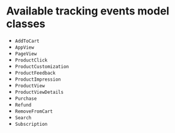 # Available tracking events model classes
* `AddToCart`
* `AppView`
* `PageView`
* `ProductClick`
* `ProductCustomization`
* `ProductFeedback`
* `ProductImpression`
* `ProductView`
* `ProductViewDetails`
* `Purchase`
* `Refund`
* `RemoveFromCart`
* `Search`
* `Subscription`
